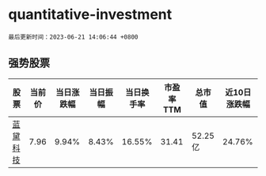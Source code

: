 # quantitative-investment

`最后更新时间：2023-06-21 14:06:44 +0800`

## 强势股票

|股票|当前价|当日涨跌幅|当日振幅|当日换手率|市盈率TTM|总市值|近10日涨跌幅|
|----|----|----|----|----|----|----|----|
|[蓝黛科技](https://xueqiu.com/S/SZ002765)|7.96|9.94%|8.43%|16.55%|31.41|52.25亿|24.76%|
